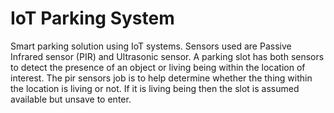 # IoT Parking System
 Smart parking solution using IoT systems. Sensors used are Passive Infrared sensor (PIR) and Ultrasonic sensor.
A parking slot has both sensors to detect the presence of an object or living being within the location of interest.
The pir sensors job is to help determine whether the thing within the location is living or not. If it is living being
then the slot is assumed available but unsave to enter.
